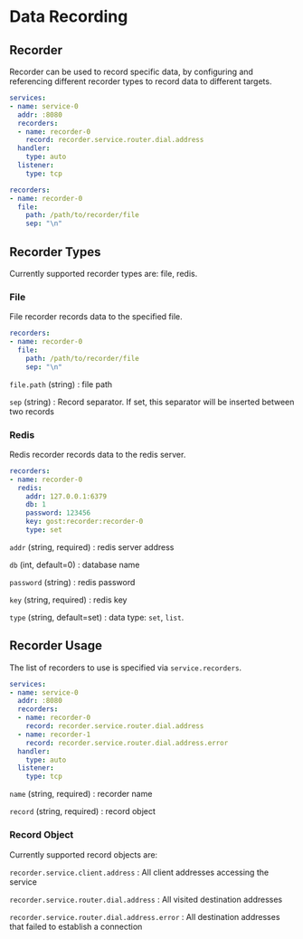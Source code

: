 # Data Recording

## Recorder

Recorder can be used to record specific data, by configuring and referencing different recorder types to record data to different targets.

```yaml
services:
- name: service-0
  addr: :8080
  recorders:
  - name: recorder-0
    record: recorder.service.router.dial.address
  handler:
    type: auto
  listener:
    type: tcp

recorders:
- name: recorder-0
  file:
    path: /path/to/recorder/file
    sep: "\n"
```

## Recorder Types

Currently supported recorder types are: file, redis.

### File

File recorder records data to the specified file.

```yaml
recorders:
- name: recorder-0
  file:
    path: /path/to/recorder/file
    sep: "\n"
```

`file.path` (string)
:    file path

`sep` (string)
:    Record separator. If set, this separator will be inserted between two records

### Redis

Redis recorder records data to the redis server.

```yaml
recorders:
- name: recorder-0
  redis:
    addr: 127.0.0.1:6379
    db: 1
    password: 123456
    key: gost:recorder:recorder-0
    type: set
```

`addr` (string, required)
:    redis server address

`db` (int, default=0)
:    database name 

`password` (string)
:    redis password

`key` (string, required)
:    redis key

`type` (string, default=set)
:    data type: `set`, `list`.

## Recorder Usage

The list of recorders to use is specified via `service.recorders`.

```yaml
services:
- name: service-0
  addr: :8080
  recorders:
  - name: recorder-0
    record: recorder.service.router.dial.address
  - name: recorder-1
    record: recorder.service.router.dial.address.error
  handler:
    type: auto
  listener:
    type: tcp
```

`name` (string, required)
:    recorder name

`record` (string, required)
:    record object

### Record Object

Currently supported record objects are:

`recorder.service.client.address`
:    All client addresses accessing the service

`recorder.service.router.dial.address`
:   All visited destination addresses

`recorder.service.router.dial.address.error`
:   All destination addresses that failed to establish a connection
